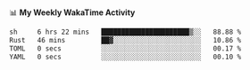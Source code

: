 <!--
**stamp711/stamp711** is a ✨ _special_ ✨ repository because its `README.md` (this file) appears on your GitHub profile.

Here are some ideas to get you started:

- 🔭 I’m currently working on ...
- 🌱 I’m currently learning ...
- 👯 I’m looking to collaborate on ...
- 🤔 I’m looking for help with ...
- 💬 Ask me about ...
- 📫 How to reach me: ...
- 😄 Pronouns: ...
- ⚡ Fun fact: ...
-->

📊 **My Weekly WakaTime Activity**

<!--START_SECTION:waka-->

```txt
sh     6 hrs 22 mins   ██████████████████████▒░░   88.88 %
Rust   46 mins         ██▓░░░░░░░░░░░░░░░░░░░░░░   10.86 %
TOML   0 secs          ░░░░░░░░░░░░░░░░░░░░░░░░░   00.17 %
YAML   0 secs          ░░░░░░░░░░░░░░░░░░░░░░░░░   00.10 %
```

<!--END_SECTION:waka-->
